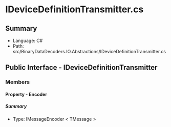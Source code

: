 ﻿# IDeviceDefinitionTransmitter.cs

## Summary

* Language: C#
* Path: src/BinaryDataDecoders.IO.Abstractions/IDeviceDefinitionTransmitter.cs

## Public Interface - IDeviceDefinitionTransmitter

### Members

#### Property - Encoder

##### Summary

 * Type: IMessageEncoder < TMessage > 

